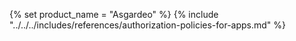 {% set product_name = "Asgardeo" %}
{% include "../../../includes/references/authorization-policies-for-apps.md" %}
